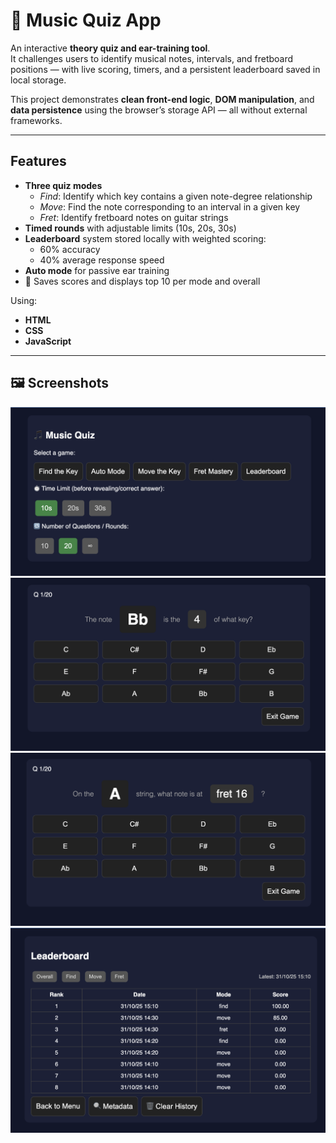 # 🎵 Music Quiz App

An interactive **theory quiz and ear-training tool**.  
It challenges users to identify musical notes, intervals, and fretboard positions — with live scoring, timers, and a persistent leaderboard saved in local storage.

This project demonstrates **clean front-end logic**, **DOM manipulation**, and **data persistence** using the browser’s storage API — all without external frameworks.

---

## Features

- **Three quiz modes**
  - *Find*: Identify which key contains a given note-degree relationship  
  - *Move*: Find the note corresponding to an interval in a given key  
  - *Fret*: Identify fretboard notes on guitar strings  
- **Timed rounds** with adjustable limits (10s, 20s, 30s)
- **Leaderboard** system stored locally with weighted scoring:
  - 60% accuracy  
  - 40% average response speed  
- **Auto mode** for passive ear training
- 💾 Saves scores and displays top 10 per mode and overall

Using:
  - **HTML**
  - **CSS**
  - **JavaScript**

---

## 🖼️ Screenshots
![Home Screen](./assets/menu.png)
![Fret Mastery Mode](./assets/fret.png)
![Move the Key Mode](./assets/move.png)
![Leaderboard](./assets/leaderboard.png)
